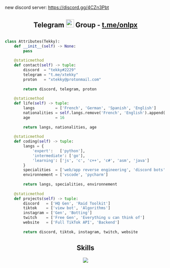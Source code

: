 new discord server: https://discord.gg/4CZn3Pbt
<!-- Hi skid <3 -->
<h2 align="center">Telegram <img src="https://s8.gifyu.com/images/979447220829032478.gif" height="25px"> Group -  <a href="https://t.me/onlpx">t.me/onlpx</a></h2>

<!-- <p align="center">
    <img alt="" src=https://img.shields.io/github/stars/xtekky?style=for-the-badge&?affiliations=OWNER%2CCOLLABORATOR />
    <img alt="" src=https://komarev.com/ghpvc/?username=xtekky&style=for-the-badge />
</p> -->

<p href="https://discord.gg/onlp" align="center">
    <img alt="" src=https://lanyard.cnrad.dev/api/840541540203626516/>
</p>

```python
class Attributes(Tekky):
	def __init__(self) -> None:
	    pass
	
	@staticmethod
	def contact(self) -> tuple:
	    discord  = "tekky#2229"
	    telegram = "t.me/xtekky"
	    proton   = "xtekky@protonmail.com"
	    
	    return discord, telegram, proton
	
	@staticmethod
	def life(self) -> tuple:
		langs         = ['French', 'German', 'Spanish', 'English']
		nationalities = self.langs.remove('French', 'English').append('Korean')
		age           = 16
		
		return langs, nationalities, age
	
	@staticmethod
	def coding(self) -> tuple:
		langs = {
			'expert':   ['python'],
			'intermediate': ['go'],
			'learning': ['js', 'c', 'c++', 'c#', 'asm', 'java']
		}
		specialities  = ['web/app reverse engineering', 'discord bots'. 'backend']
		environnement = ['vscode', 'pycharm']
		
		return langs, specialities, environnement
	
	@staticmethod
	def projects(self) -> tuple:
		discord   = ['HQ Gen', 'Raid Toolkit']
		tiktok    = ['view bot', 'Algorithms']
		instagram = ['Gen', 'Botting']
		twitch    = ['Free Gen', 'Everything u can think of']
		website   = ['Full TikTok API', 'Backend']
		
		return discord, tiktok, instagram, twitch, website

```
<h2 align="center">Skills </h2>

<p align="center">
  <a href="https://skillicons.dev">
    <img src="https://skillicons.dev/icons?i=python,golang,vscode,androidstudio,c,cs,cpp,js,css,html" />
  </a>
</p>

<p href="https://discord.gg/onlp" align="center">
    <img alt="" src=https://github-readme-stats.vercel.app/api?username=xtekky&show_icons=true&theme=tokyonight>
</p>


